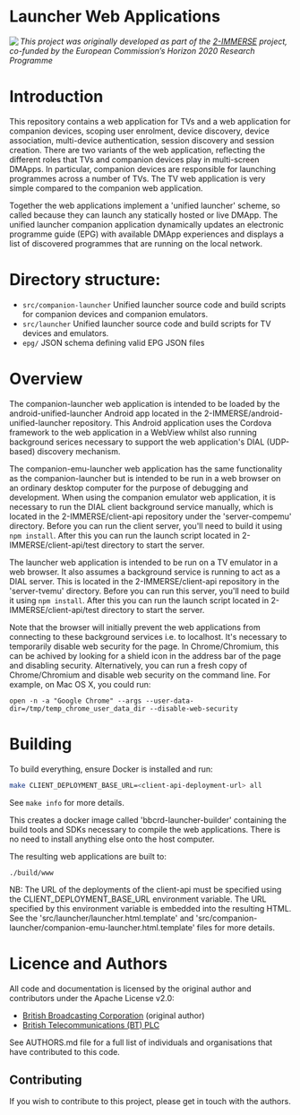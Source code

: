# Launcher Web Applications

<img src="https://2immerse.eu/wp-content/uploads/2016/04/2-IMM_150x50.png" align="left"/><em>This project was originally developed as part of the <a href="https://2immerse.eu/">2-IMMERSE</a> project, co-funded by the European Commission’s <a hef="http://ec.europa.eu/programmes/horizon2020/">Horizon 2020</a> Research Programme</em>

# Introduction

This repository contains a web application for TVs and a web application for companion devices, scoping user enrolment, device discovery, device association, multi-device authentication, session discovery and session creation. There are two variants of the web application, reflecting the different roles that TVs and companion devices play in multi-screen DMApps. In particular, companion devices are responsible for launching programmes across a number of TVs. The TV web application is very simple compared to the companion web application.

Together the web applications implement a 'unified launcher' scheme, so called because they can launch any statically hosted or live DMApp. The unified launcher companion application dynamically updates an electronic programme guide (EPG) with available DMApp experiences and displays a list of discovered programmes that are running on the local network.

# Directory structure:

* `src/companion-launcher`
  Unified launcher source code and build scripts for companion devices and companion emulators.
* `src/launcher`
  Unified launcher source code and build scripts for TV devices and emulators.
* `epg/`
  JSON schema defining valid EPG JSON files

# Overview

The companion-launcher web application is intended to be loaded by the android-unified-launcher Android app located in the 2-IMMERSE/android-unified-launcher repository. This Android application uses the Cordova framework to the web application in a WebView whilst also running background serices necessary to support the web application's DIAL (UDP-based) discovery mechanism.

The companion-emu-launcher web application has the same functionality as the companion-launcher but is intended to be run in a web browser on an ordinary desktop computer for the purpose of debugging and development. When using the companion emulator web application, it is necessary to run the DIAL client background service manually, which is located in the 2-IMMERSE/client-api repository under the 'server-compemu' directory. Before you can run the client server, you'll need to build it using `npm install`. After this you can run the launch script located in 2-IMMERSE/client-api/test directory to start the server.

The launcher web application is intended to be run on a TV emulator in a web browser. It also assumes a background service is running to act as a DIAL server. This is located in the 2-IMMERSE/client-api repository in the 'server-tvemu' directory. Before you can run this server, you'll need to build it using `npm install`. After this you can run the launch script located in 2-IMMERSE/client-api/test directory to start the server.

Note that the browser will initially prevent the web applications from connecting to these background services i.e. to localhost. It's necessary to temporarily disable web security for the page. In Chrome/Chromium, this can be achived by looking for a shield icon in the address bar of the page and disabling security. Alternatively, you can run a fresh copy of Chrome/Chromium and disable web security on the command line. For example, on Mac OS X, you could run:

```
open -n -a "Google Chrome" --args --user-data-dir=/tmp/temp_chrome_user_data_dir --disable-web-security
```

# Building  

To build everything, ensure Docker is installed and run:

```bash
make CLIENT_DEPLOYMENT_BASE_URL=<client-api-deployment-url> all
```

See `make info` for more details.

This creates a docker image called 'bbcrd-launcher-builder' containing the build tools and SDKs necessary to compile the web applications. There is no need to install anything else onto the host computer.

The resulting web applications are built to:

`./build/www`

NB: The URL of the deployments of the client-api must be specified using the CLIENT_DEPLOYMENT_BASE_URL environment variable. The URL specified by this environment variable is embedded into the resulting HTML. See the 'src/launcher/launcher.html.template' and 'src/companion-launcher/companion-emu-launcher.html.template' files for more details.

# Licence and Authors

All code and documentation is licensed by the original author and contributors under the Apache License v2.0:

* [British Broadcasting Corporation](http://www.bbc.co.uk/rd) (original author)
* [British Telecommunications (BT) PLC](http://www.bt.com/)

See AUTHORS.md file for a full list of individuals and organisations that have
contributed to this code.

## Contributing

If you wish to contribute to this project, please get in touch with the authors.